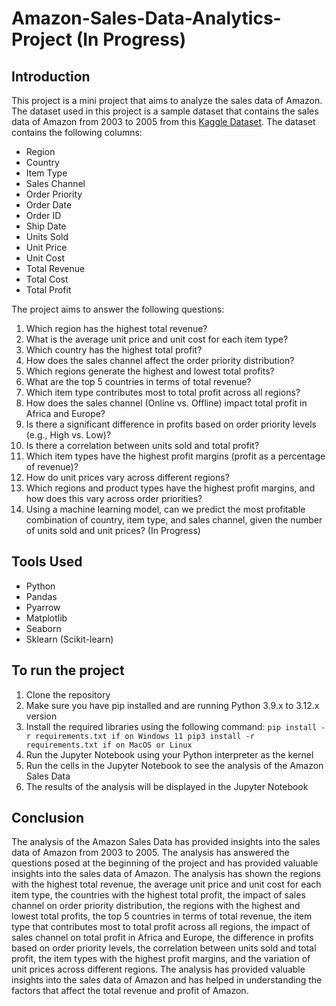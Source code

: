 # Amazon-Sales-Data-Analytics-Project (In Progress)

## Introduction
This project is a mini project that aims to analyze the sales data of Amazon. The dataset used in this project is a sample dataset that contains the sales data of Amazon from 2003 to 2005 from this [Kaggle Dataset](https://www.kaggle.com/datasets/gokulvino/amazon-sales-data-analysis-project1/data). The dataset contains the following columns: 
- Region
- Country
- Item Type
- Sales Channel
- Order Priority
- Order Date
- Order ID
- Ship Date
- Units Sold
- Unit Price
- Unit Cost
- Total Revenue
- Total Cost
- Total Profit

The project aims to answer the following questions:
1. Which region has the highest total revenue?
2. What is the average unit price and unit cost for each item type?
3. Which country has the highest total profit?
4. How does the sales channel affect the order priority distribution?
5. Which regions generate the highest and lowest total profits?
6. What are the top 5 countries in terms of total revenue?
7. Which item type contributes most to total profit across all regions?
8. How does the sales channel (Online vs. Offline) impact total profit in Africa and Europe?
9. Is there a significant difference in profits based on order priority levels (e.g., High vs. Low)?
10. Is there a correlation between units sold and total profit?
11. Which item types have the highest profit margins (profit as a percentage of revenue)?
12. How do unit prices vary across different regions?
13. Which regions and product types have the highest profit margins, and how does this vary across order priorities?
14. Using a machine learning model, can we predict the most profitable combination of country, item type, and sales channel, given the number of units sold and unit prices? (In Progress)

## Tools Used
- Python
- Pandas
- Pyarrow
- Matplotlib
- Seaborn
- Sklearn (Scikit-learn)

## To run the project
1. Clone the repository
2. Make sure you have pip installed and are running Python 3.9.x to 3.12.x version
3. Install the required libraries using the following command:
        ```
        pip install -r requirements.txt if on Windows 11
        pip3 install -r requirements.txt if on MacOS or Linux
        ```
4. Run the Jupyter Notebook using your Python interpreter as the kernel
5. Run the cells in the Jupyter Notebook to see the analysis of the Amazon Sales Data
6. The results of the analysis will be displayed in the Jupyter Notebook

## Conclusion
The analysis of the Amazon Sales Data has provided insights into the sales data of Amazon from 2003 to 2005. The analysis has answered the questions posed at the beginning of the project and has provided valuable insights into the sales data of Amazon. The analysis has shown the regions with the highest total revenue, the average unit price and unit cost for each item type, the countries with the highest total profit, the impact of sales channel on order priority distribution, the regions with the highest and lowest total profits, the top 5 countries in terms of total revenue, the item type that contributes most to total profit across all regions, the impact of sales channel on total profit in Africa and Europe, the difference in profits based on order priority levels, the correlation between units sold and total profit, the item types with the highest profit margins, and the variation of unit prices across different regions. The analysis has provided valuable insights into the sales data of Amazon and has helped in understanding the factors that affect the total revenue and profit of Amazon.